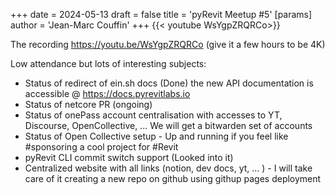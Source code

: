 +++
date = 2024-05-13
draft = false
title = 'pyRevit Meetup #5'
[params]
  author = 'Jean-Marc Couffin'
+++
{{< youtube WsYgpZRQRCo>}}

The recording https://youtu.be/WsYgpZRQRCo (give it a few hours to be 4K)

Low attendance but lots of interesting subjects:
- Status of redirect of ein.sh docs (Done) the new API documentation is accessible @ https://docs.pyrevitlabs.io 
- Status of netcore PR (ongoing)
- Status of onePass account centralisation with accesses to YT, Discourse, OpenCollective, ... We will get a bitwarden set of accounts
- Status of Open Collective setup - Up and running if you feel like 
#sponsoring a cool project for #Revit
- pyRevit CLI commit switch support (Looked into it)
- Centralized website with all links (notion, dev docs, yt, ... ) - I will take care of it creating a new repo on github using githup pages deployment
